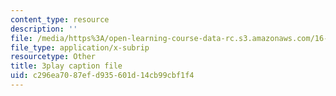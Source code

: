 ```yaml
---
content_type: resource
description: ''
file: /media/https%3A/open-learning-course-data-rc.s3.amazonaws.com/16-842-fundamentals-of-systems-engineering-fall-2015/c296ea7087efd935601d14cb99cbf1f4_b0VqqwHLqcI.srt
file_type: application/x-subrip
resourcetype: Other
title: 3play caption file
uid: c296ea70-87ef-d935-601d-14cb99cbf1f4
---
```

